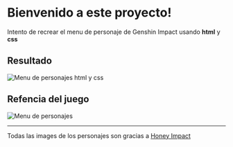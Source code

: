 # Bienvenido a este proyecto!

Intento de recrear el  menu de personaje de Genshin Impact usando **html** y **css**


## Resultado

![Menu de personajes html y css](https://i.ibb.co/4t1VKpD/Screenshot-2022-05-19-at-22-35-43-Personajes.png)


## Refencia del juego

![Menu de personajes](https://i.ibb.co/7tmRpjY/beidou-genshin-impact.png)


----------
Todas las images de los personajes son gracias a [Honey Impact](https://genshin.honeyhunterworld.com/)

